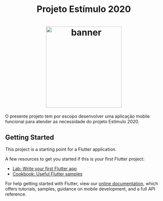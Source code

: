 <h1 align="center">Projeto Estímulo 2020</h1>
<h1 align="center">
<img src="https://www.estimulo2020.org/wp-content/uploads/2020/04/Logomarca-Estimulo2020.png" alt="banner" height="260" width="242">
</h1>


O presente projeto tem por escopo desenvolver uma aplicação mobile funcional para atender as necessidade do projeto Estímulo 2020.

## Getting Started

This project is a starting point for a Flutter application.

A few resources to get you started if this is your first Flutter project:

- [Lab: Write your first Flutter app](https://flutter.dev/docs/get-started/codelab)
- [Cookbook: Useful Flutter samples](https://flutter.dev/docs/cookbook)

For help getting started with Flutter, view our
[online documentation](https://flutter.dev/docs), which offers tutorials,
samples, guidance on mobile development, and a full API reference.

